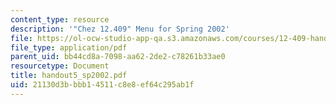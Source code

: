 ```yaml
---
content_type: resource
description: '"Chez 12.409" Menu for Spring 2002'
file: https://ol-ocw-studio-app-qa.s3.amazonaws.com/courses/12-409-hands-on-astronomy-observing-stars-and-planets-spring-2002/21130d3bbbb14511c8e8ef64c295ab1f_handout5_sp2002.pdf
file_type: application/pdf
parent_uid: bb44cd8a-7098-aa62-2de2-c78261b33ae0
resourcetype: Document
title: handout5_sp2002.pdf
uid: 21130d3b-bbb1-4511-c8e8-ef64c295ab1f
---
```

